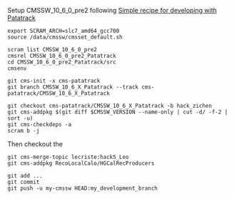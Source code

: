 
Setup CMSSW_10_6_0_pre2 following [Simple recipe for developing with Patatrack](https://patatrack.web.cern.ch/patatrack//wiki/PatatrackDevelopment.html)

```
export SCRAM_ARCH=slc7_amd64_gcc700
source /data/cmssw/cmsset_default.sh

scram list CMSSW_10_6_0_pre2
cmsrel CMSSW_10_6_0_pre2_Patatrack
cd CMSSW_10_6_0_pre2_Patatrack/src
cmsenv

git cms-init -x cms-patatrack
git branch CMSSW_10_6_X_Patatrack --track cms-patatrack/CMSSW_10_6_X_Patatrack

git checkout cms-patatrack/CMSSW_10_6_X_Patatrack -b hack_zichen
git cms-addpkg $(git diff $CMSSW_VERSION --name-only | cut -d/ -f-2 | sort -u)
git cms-checkdeps -a
scram b -j
```


Then checkout the 
```
git cms-merge-topic lecriste:hack5_Leo
git cms-addpkg RecoLocalCalo/HGCalRecProducers
```

```
git add ...
git commit
git push -u my-cmssw HEAD:my_development_branch
```
